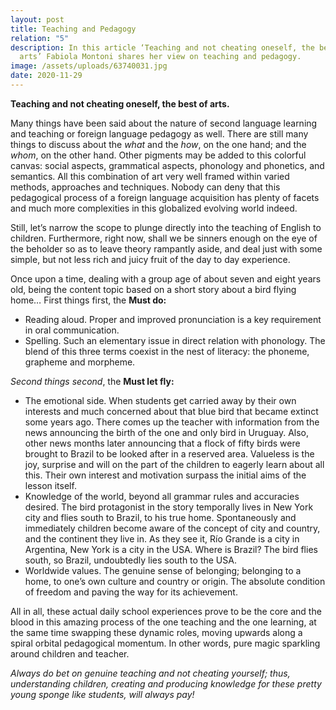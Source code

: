 ```yaml
---
layout: post
title: Teaching and Pedagogy
relation: "5"
description: In this article ‘Teaching and not cheating oneself, the best of
  arts’ Fabiola Montoni shares her view on teaching and pedagogy.
image: /assets/uploads/63740031.jpg
date: 2020-11-29
---
```

**Teaching and not cheating oneself, the best of arts.**

Many things have been said about the nature of second language learning and teaching or foreign language pedagogy as well. There are still many things to discuss about the *what* and the *how*, on the one hand; and the *whom*, on the other hand. Other pigments may be added to this colorful canvas: social aspects, grammatical aspects, phonology and phonetics, and semantics. All this combination of art very well framed within varied methods, approaches and techniques. Nobody can deny that this pedagogical process of a foreign language acquisition has plenty of facets and much more complexities in this globalized evolving world indeed.

Still, let’s narrow the scope to plunge directly into the teaching of English to children. Furthermore, right now, shall we be sinners enough on the eye of the beholder so as to leave theory rampantly aside, and deal just with some simple, but not less rich and juicy fruit of the day to day experience.

Once upon a time, dealing with a group age of about seven and eight years old, being the content topic based on a short story about a bird flying home… First things first, the **Must do:**

* Reading aloud. Proper and improved pronunciation is a key requirement in oral communication.
* Spelling. Such an elementary issue in direct relation with phonology. The blend of this three terms coexist in the nest of literacy: the phoneme, grapheme and morpheme.

*Second things second*, the **Must let fly:**

* The emotional side. When students get carried away by their own interests and much concerned about that blue bird that became extinct some years ago. There comes up the teacher with information from the news announcing the birth of the one and only bird in Uruguay. Also, other news months later announcing that a flock of fifty birds were brought to Brazil to be looked after in a reserved area. Valueless is the joy, surprise and will on the part of the children to eagerly learn about all this. Their own interest and motivation surpass the initial aims of the lesson itself.
* Knowledge of the world, beyond all grammar rules and accuracies desired. The bird protagonist in the story temporally lives in New York city and flies south to Brazil, to his true home. Spontaneously and immediately children become aware of the concept of city and country, and the continent they live in. As they see it, Río Grande is a city in Argentina, New York is a city in the USA. Where is Brazil? The bird flies south, so Brazil, undoubtedly lies south to the USA.
* Worldwide values. The genuine sense of belonging; belonging to a home, to one’s own culture and country or origin. The absolute condition of freedom and paving the way for its achievement.

All in all, these actual daily school experiences prove to be the core and the blood in this amazing process of the one teaching and the one learning, at the same time swapping these dynamic roles, moving upwards along a spiral orbital pedagogical momentum. In other words, pure magic sparkling around children and teacher.

*Always do bet on genuine teaching and not cheating yourself; thus, understanding children, creating and producing knowledge for these pretty young sponge like students, will always pay!*
